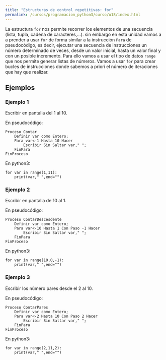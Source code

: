 ```yaml
---
title: "Estructuras de control repetitivas: for"
permalink: /cursos/programacion_python3/curso/u18/index.html
---
```


La estructura `for` nos permite recorrer los elementos de una secuencia (lista, tupla, cadena de caracteres,...). sin embargo en esta unidad vamos a a prender a usar `for` de forma similar a la instrucción `Para` de pseudocódigo, es decir, ejecutar una secuencia de instrucciones un número determinado de veces, desde un valor inicial, hasta un valor final y con un posible incremento. Para ello vamos a usar el tipo de datos `range` que nos permite generar listas de números. Vamos a usar `for` para crear bucles de instrucciones donde sabemos a priori el número de iteraciones que hay que realizar.

## Ejemplos

### Ejemplo 1

Escribir en pantalla del 1 al 10.

En pseudocódigo:

	Proceso Contar
		Definir var como Entero;
		Para var<-1 Hasta 10 Hacer
			Escribir Sin Saltar var," ";
		FinPara
	FinProceso

En python3:

    for var in range(1,11):
        print(var," ",end="")

### Ejemplo 2

Escribir en pantalla de 10 al 1.

En pseudocódigo:

	Proceso ContarDescesdente
		Definir var como Entero;
		Para var<-10 Hasta 1 Con Paso -1 Hacer
			Escribir Sin Saltar var," ";
		FinPara
	FinProceso

En python3:

    for var in range(10,0,-1):
        print(var," ",end="")

### Ejemplo 3

Escribir los número pares desde el 2 al 10.

En pseudocódigo:

	Proceso ContarPares
		Definir var como Entero;
		Para var<-2 Hasta 10 Con Paso 2 Hacer
			Escribir Sin Saltar var," ";
		FinPara
	FinProceso

En python3:

    for var in range(2,11,2):
        print(var," ",end="")